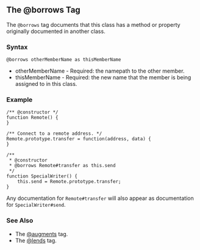 ## The @borrows Tag ##

The `@borrows` tag documents that this class has a method or property originally documented in another class.

### Syntax ###

```
@borrows otherMemberName as thisMemberName
```

  * otherMemberName - Required: the namepath to the other member.
  * thisMemberName - Required: the new name that the member is being assigned to in this class.

### Example ###

```
/** @constructor */
function Remote() {
}

/** Connect to a remote address. */
Remote.prototype.transfer = function(address, data) {
}

/**
 * @constructor
 * @borrows Remote#transfer as this.send
 */
function SpecialWriter() {
    this.send = Remote.prototype.transfer;
}
```

Any documentation for `Remote#transfer` will also appear as documentation for `SpecialWriter#send`.

### See Also ###

  * The [@augments](TagAugments.md) tag.
  * The [@lends](TagLends.md) tag.